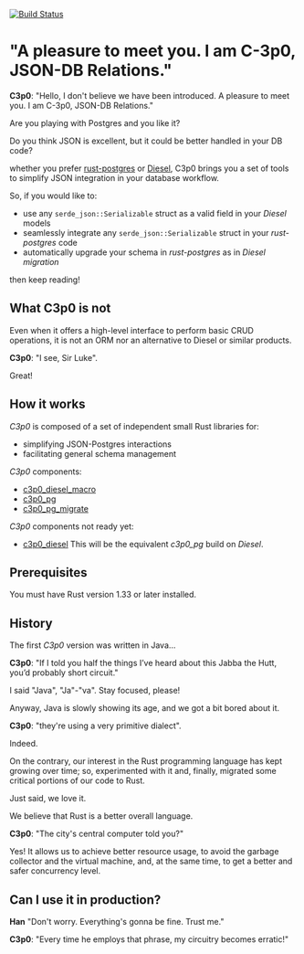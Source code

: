 [![Build Status](https://travis-ci.org/ufoscout/c3p0.svg?branch=master)](https://travis-ci.org/ufoscout/c3p0)

# "A pleasure to meet you. I am C-3p0, JSON-DB Relations."


__C3p0__: "Hello, I don't believe we have been introduced.
     A pleasure to meet you. I am C-3p0, JSON-DB Relations."

Are you playing with Postgres and you like it? 

Do you think JSON is excellent, but it could be better handled in your DB code?

whether you prefer [rust-postgres](https://github.com/sfackler/rust-postgres) or 
[Diesel](https://github.com/diesel-rs/diesel), 
C3p0 brings you a set of tools to simplify JSON integration in your database workflow.

So, if you would like to:

- use any `serde_json::Serializable` struct as a valid field in your _Diesel_ models
- seamlessly integrate any `serde_json::Serializable` struct in your _rust-postgres_ code 
- automatically upgrade your schema in _rust-postgres_ as in _Diesel migration_  

then keep reading!

## What C3p0 is not

Even when it offers a high-level interface to perform basic CRUD operations,
it is not an ORM nor an alternative to Diesel or similar products.

__C3p0__: "I see, Sir Luke".

Great!


## How it works 

_C3p0_ is composed of a set of independent small Rust libraries for:
 - simplifying JSON-Postgres interactions
 - facilitating general schema management

_C3p0_ components:
- [c3p0_diesel_macro](c3p0_diesel_macro/README.md)
- [c3p0_pg](c3p0_pg/README.md)
- [c3p0_pg_migrate](c3p0_pg_migrate/README.md)

_C3p0_ components not ready yet:
- [c3p0_diesel](c3p0_diesel/README.md) This will be the
equivalent *c3p0_pg* build on _Diesel_. 


## Prerequisites

You must have Rust version 1.33 or later installed.


## History
The first _C3p0_ version was written in Java...

__C3p0__: "If I told you half the things I’ve heard about this Jabba the Hutt, you’d probably short circuit."

I said "Java", "Ja"-"va". Stay focused, please!

Anyway, Java is slowly showing its age, and we got a bit bored about it.

__C3p0__: "they're using a very primitive dialect".

Indeed.

On the contrary, our interest in the Rust programming language has kept growing over time;
so, experimented with it and, finally, migrated some critical portions of our code to Rust.

Just said, we love it.

We believe that Rust is a better overall language.

__C3p0__: "The city's central computer told you?"
 
Yes! It allows us
to achieve better resource usage,
to avoid the garbage collector and the virtual machine,
and, at the same time, to get a better and safer concurrency level.


## Can I use it in production?
__Han__ "Don't worry. Everything's gonna be fine. Trust me."

__C3p0__: "Every time he employs that phrase, my circuitry becomes erratic!"
